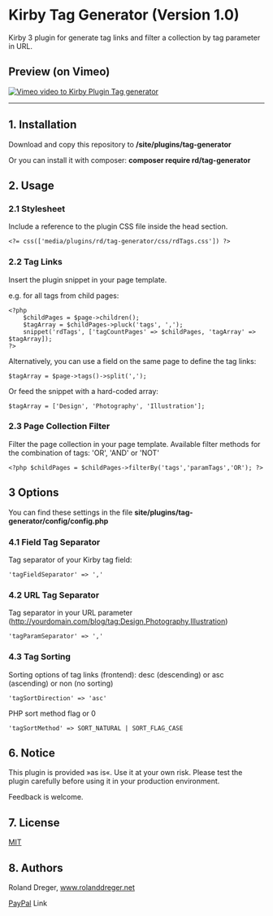 # Kirby Tag Generator (Version 1.0)

Kirby 3 plugin for generate tag links and filter a collection by tag parameter in URL. 


## Preview (on Vimeo)

[![Vimeo video to Kirby Plugin Tag generator](https://user-images.githubusercontent.com/19747449/70947215-f6ea9100-2058-11ea-90f8-aaaabe3fe8a1.jpg)](https://vimeo.com/379766254)


---


## 1. Installation

Download and copy this repository to **/site/plugins/tag-generator**

Or you can install it with composer: **composer require rd/tag-generator**



## 2. Usage

### 2.1 Stylesheet

Include a reference to the plugin CSS file inside the head section.

	<?= css(['media/plugins/rd/tag-generator/css/rdTags.css']) ?>

### 2.2 Tag Links

Insert the plugin snippet in your page template.

e.g. for all tags from child pages: 

```
<?php 
	$childPages = $page->children();
	$tagArray = $childPages->pluck('tags', ',');
	snippet('rdTags', ['tagCountPages' => $childPages, 'tagArray' => $tagArray]);
?>
```

Alternatively, you can use a field on the same page to define the tag links:

	$tagArray = $page->tags()->split(',');


Or feed the snippet with a hard-coded array:

	$tagArray = ['Design', 'Photography', 'Illustration'];

### 2.3 Page Collection Filter
Filter the page collection in your page template. Available filter methods for the combination of tags: 'OR', 'AND' or 'NOT' 

	<?php $childPages = $childPages->filterBy('tags','paramTags','OR'); ?>

## 3 Options
You can find these settings in the file **site/plugins/tag-generator/config/config.php**

### 4.1 Field Tag Separator
Tag separator of your Kirby tag field:

	'tagFieldSeparator' => ','

### 4.2 URL Tag Separator
Tag separator in your URL parameter (http://yourdomain.com/blog/tag:Design,Photography,Illustration)

	'tagParamSeparator' => ','
    
### 4.3 Tag Sorting
Sorting options of tag links (frontend):
desc (descending) or asc (ascending) or non (no sorting)

	'tagSortDirection' => 'asc' 

PHP sort method flag or 0

	'tagSortMethod' => SORT_NATURAL | SORT_FLAG_CASE 


## 6. Notice

This plugin is provided »as is«. Use it at your own risk. Please test the plugin carefully before using it in your production environment.

Feedback is welcome.



## 7. License

[MIT](http://www.opensource.org/licenses/mit-license.php)



## 8. Authors

Roland Dreger, www.rolanddreger.net


[PayPal](https://www.paypal.com/cgi-bin/webscr?cmd=_donations&business=roland%2edreger%40a1%2enet&lc=AT&item_name=Roland%20Dreger%20%2f%20Donation%20for%20script%20development%20Kirby-Data-Importer&currency_code=EUR&bn=PP%2dDonationsBF%3abtn_donateCC_LG%2egif%3aNonHosted) Link 
